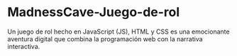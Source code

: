 # MadnessCave-Juego-de-rol

Un juego de rol hecho en JavaScript (JS), HTML y CSS es una emocionante aventura digital que combina la programación web con la narrativa interactiva. 
